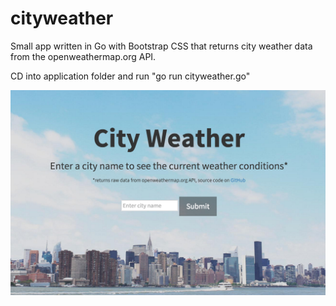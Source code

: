# cityweather

Small app written in Go with Bootstrap CSS that returns city weather data from the openweathermap.org API.

CD into application folder and run "go run cityweather.go"

![cityweather.png](https://github.com/tjaensch/cityweather/blob/master/cityweather.png)